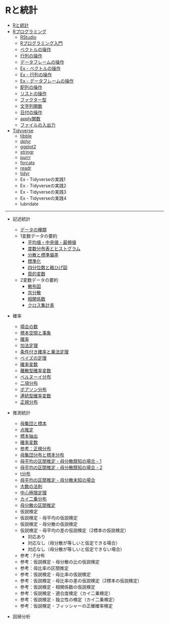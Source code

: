 # Rと統計
* [Rと統計](docs/01.md)
* [Rプログラミング](docs/02.md)
    - [RStudio](docs/03.md)
    - [Rプログラミング入門](docs/04.md)
    - [ベクトルの操作](docs/05.md)
    - [行列の操作](docs/06.md)
    - [データフレームの操作](docs/07.md)
    - [Ex - ベクトルの操作](docs/ex/05_ex.md)
    - [Ex - 行列の操作](docs/ex/06_ex.md)
    - [Ex - データフレームの操作](docs/ex/07_ex.md)
    - [配列の操作](docs/09.md)
    - [リストの操作](docs/08.md)
    - [ファクター型](docs/10.md)
    - [文字列関数](docs/12.md)
    - [日付の操作](docs/14.md)
    - [apply関数](docs/11.md)
    - [ファイルの入出力](docs/13.md)
* [Tidyverse](docs/201.md)
    - [tibble](docs/202.md)
    - [dplyr](docs/203.md)
    - [ggplot2](docs/204.md)
    - [stringr](docs/207.md)
    - [purrr](docs/209.md)
    - [forcats](docs/208.md)
    - [readr](docs/205.md)
    - [tidyr](docs/206.md)
    - Ex - Tidyverseの実践1
    - Ex - Tidyverseの実践2
    - Ex - Tidyverseの実践3
    - Ex - Tidyverseの実践4
    - lubridate
---

* 記述統計
    - [データの種類](docs/101.md)
    - 1変数データの要約
        - [平均値・中央値・最頻値](docs/102.md)
        - [度数分布表とヒストグラム](docs/103.md)
        - [分散と標準偏差](docs/104.md)
        - [標準化](docs/105.md)
        - [四分位数と箱ひげ図](docs/106.md)
        - [質的変数](docs/107.md)
    - 2変数データの要約
        - [散布図](docs/108.md)
        - [共分散](docs/109.md)
        - [相関係数](docs/110.md)
        - [クロス集計表](docs/111.md)

* 確率
    - [場合の数](docs/301.md)
    - [標本空間と事象](docs/302.md)
    - [確率](docs/303.md)
    - [加法定理](docs/304.md)
    - [条件付き確率と乗法定理](docs/305.md)
    - [ベイズの定理](docs/306.md)
    - [確率変数](docs/307.md)
    - [離散型確率変数](docs/308.md)
    - [ベルヌーイ分布](docs/309.md)
    - [二項分布](docs/310.md)
    - [ポアソン分布](docs/311.md)
    - [連続型確率変数](docs/312.md)
    - [正規分布](docs/116.md)
* 推測統計
    - [母集団と標本](docs/112.md)
    - [点推定](docs/113.md)
    - [標本抽出](docs/114.md)
    - [確率変数](docs/115.md)
    - [参考：正規分布](docs/116.md)
    - [母集団分布と標本分布](docs/117.md)
    - [母平均の区間推定 - 母分散既知の場合 - 1](docs/118.md)
    - [母平均の区間推定 - 母分散既知の場合 - 2](docs/119.md)
    - [t分布](docs/120.md)
    - [母平均の区間推定 - 母分散未知の場合](docs/121.md)
    - [大数の法則](docs/122.md)
    - [中心極限定理](docs/123.md)
    - [カイ二乗分布](docs/124.md)
    - [母分散の区間推定](docs/125.md)
    - 仮説検定
    - 仮説検定 - 母平均の仮説検定
    - 仮説検定 - 母分散の仮説検定
    - 仮説検定 - 母平均の差の仮説検定（2標本の仮説検定）
        + 対応あり
        + 対応なし（母分散が等しいと仮定できる場合）
        + 対応なし（母分散が等しいと仮定できない場合）
    - 参考：F分布
    - 参考：仮説検定 - 母分散の比の仮説検定
    - 参考：母比率の区間推定
    - 参考：仮説検定 - 母比率の仮説検定
    - 参考：仮説検定 - 母比率の差の仮説検定（2標本の仮説検定）
    - 参考：仮説検定 - 相関係数の仮説検定
    - 参考：仮説検定 - 適合度検定（カイ二乗検定）
    - 参考：仮説検定 - 独立性の検定（カイ二乗検定）
    - 参考：仮説検定 - フィッシャーの正確確率検定
* 回帰分析
